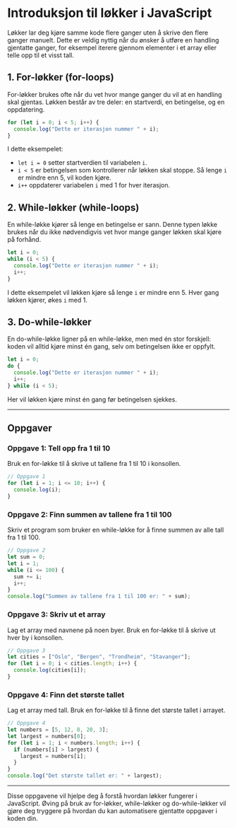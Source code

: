 
# Introduksjon til løkker i JavaScript

Løkker lar deg kjøre samme kode flere ganger uten å skrive den flere ganger manuelt. Dette er veldig nyttig når du ønsker å utføre en handling gjentatte ganger, for eksempel iterere gjennom elementer i et array eller telle opp til et visst tall.

## 1. For-løkker (for-loops)
For-løkker brukes ofte når du vet hvor mange ganger du vil at en handling skal gjentas. Løkken består av tre deler: en startverdi, en betingelse, og en oppdatering.

```javascript
for (let i = 0; i < 5; i++) {
  console.log("Dette er iterasjon nummer " + i);
}
```

I dette eksempelet:
- `let i = 0` setter startverdien til variabelen `i`.
- `i < 5` er betingelsen som kontrollerer når løkken skal stoppe. Så lenge `i` er mindre enn 5, vil koden kjøre.
- `i++` oppdaterer variabelen `i` med 1 for hver iterasjon.

## 2. While-løkker (while-loops)
En while-løkke kjører så lenge en betingelse er sann. Denne typen løkke brukes når du ikke nødvendigvis vet hvor mange ganger løkken skal kjøre på forhånd.

```javascript
let i = 0;
while (i < 5) {
  console.log("Dette er iterasjon nummer " + i);
  i++;
}
```

I dette eksempelet vil løkken kjøre så lenge `i` er mindre enn 5. Hver gang løkken kjører, økes `i` med 1.

## 3. Do-while-løkker
En do-while-løkke ligner på en while-løkke, men med én stor forskjell: koden vil alltid kjøre minst én gang, selv om betingelsen ikke er oppfylt.

```javascript
let i = 0;
do {
  console.log("Dette er iterasjon nummer " + i);
  i++;
} while (i < 5);
```

Her vil løkken kjøre minst én gang før betingelsen sjekkes.

---

## Oppgaver

### Oppgave 1: Tell opp fra 1 til 10
Bruk en for-løkke til å skrive ut tallene fra 1 til 10 i konsollen.

```javascript
// Oppgave 1
for (let i = 1; i <= 10; i++) {
  console.log(i);
}
```

### Oppgave 2: Finn summen av tallene fra 1 til 100
Skriv et program som bruker en while-løkke for å finne summen av alle tall fra 1 til 100.

```javascript
// Oppgave 2
let sum = 0;
let i = 1;
while (i <= 100) {
  sum += i;
  i++;
}
console.log("Summen av tallene fra 1 til 100 er: " + sum);
```

### Oppgave 3: Skriv ut et array
Lag et array med navnene på noen byer. Bruk en for-løkke til å skrive ut hver by i konsollen.

```javascript
// Oppgave 3
let cities = ["Oslo", "Bergen", "Trondheim", "Stavanger"];
for (let i = 0; i < cities.length; i++) {
  console.log(cities[i]);
}
```

### Oppgave 4: Finn det største tallet
Lag et array med tall. Bruk en for-løkke til å finne det største tallet i arrayet.

```javascript
// Oppgave 4
let numbers = [5, 12, 8, 20, 3];
let largest = numbers[0];
for (let i = 1; i < numbers.length; i++) {
  if (numbers[i] > largest) {
    largest = numbers[i];
  }
}
console.log("Det største tallet er: " + largest);
```

---

Disse oppgavene vil hjelpe deg å forstå hvordan løkker fungerer i JavaScript. Øving på bruk av for-løkker, while-løkker og do-while-løkker vil gjøre deg tryggere på hvordan du kan automatisere gjentatte oppgaver i koden din.
